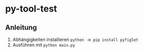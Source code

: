 # py-tool-test

## Anleitung

1. Abhängigkeiten installieren `python -m pip install pyfiglet`
2. Ausführen mit `python main.py`